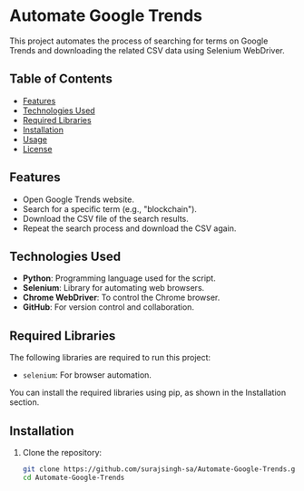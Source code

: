 # Automate Google Trends

This project automates the process of searching for terms on Google Trends and downloading the related CSV data using Selenium WebDriver.

## Table of Contents
- [Features](#features)
- [Technologies Used](#technologies-used)
- [Required Libraries](#required-libraries)
- [Installation](#installation)
- [Usage](#usage)
- [License](#license)

## Features
- Open Google Trends website.
- Search for a specific term (e.g., "blockchain").
- Download the CSV file of the search results.
- Repeat the search process and download the CSV again.

## Technologies Used
- **Python**: Programming language used for the script.
- **Selenium**: Library for automating web browsers.
- **Chrome WebDriver**: To control the Chrome browser.
- **GitHub**: For version control and collaboration.

## Required Libraries
The following libraries are required to run this project:
- `selenium`: For browser automation.

You can install the required libraries using pip, as shown in the Installation section.

## Installation

1. Clone the repository:
   ```bash
   git clone https://github.com/surajsingh-sa/Automate-Google-Trends.git
   cd Automate-Google-Trends
